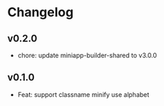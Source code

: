 # Changelog

## v0.2.0

- chore: update miniapp-builder-shared to v3.0.0

## v0.1.0

- Feat: support classname minify use alphabet
